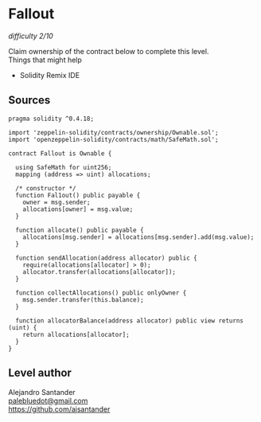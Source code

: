 # Fallout
_difficulty 2/10_

Claim ownership of the contract below to complete this level.  
Things that might help  
- Solidity Remix IDE  

## Sources

```
pragma solidity ^0.4.18;

import 'zeppelin-solidity/contracts/ownership/Ownable.sol';
import 'openzeppelin-solidity/contracts/math/SafeMath.sol';

contract Fallout is Ownable {
  
  using SafeMath for uint256;
  mapping (address => uint) allocations;

  /* constructor */
  function Fal1out() public payable {
    owner = msg.sender;
    allocations[owner] = msg.value;
  }

  function allocate() public payable {
    allocations[msg.sender] = allocations[msg.sender].add(msg.value);
  }

  function sendAllocation(address allocator) public {
    require(allocations[allocator] > 0);
    allocator.transfer(allocations[allocator]);
  }

  function collectAllocations() public onlyOwner {
    msg.sender.transfer(this.balance);
  }

  function allocatorBalance(address allocator) public view returns (uint) {
    return allocations[allocator];
  }
}
```

## Level author
Alejandro Santander  
palebluedot@gmail.com  
https://github.com/ajsantander  
